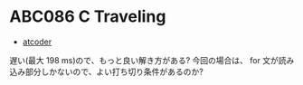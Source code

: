 # ABC086 C Traveling

* [atcoder](https://beta.atcoder.jp/contests/abs/tasks/arc089_a)

遅い(最大 198 ms)ので、もっと良い解き方がある?
今回の場合は、 for 文が読み込み部分しかないので、よい打ち切り条件があるのか?
